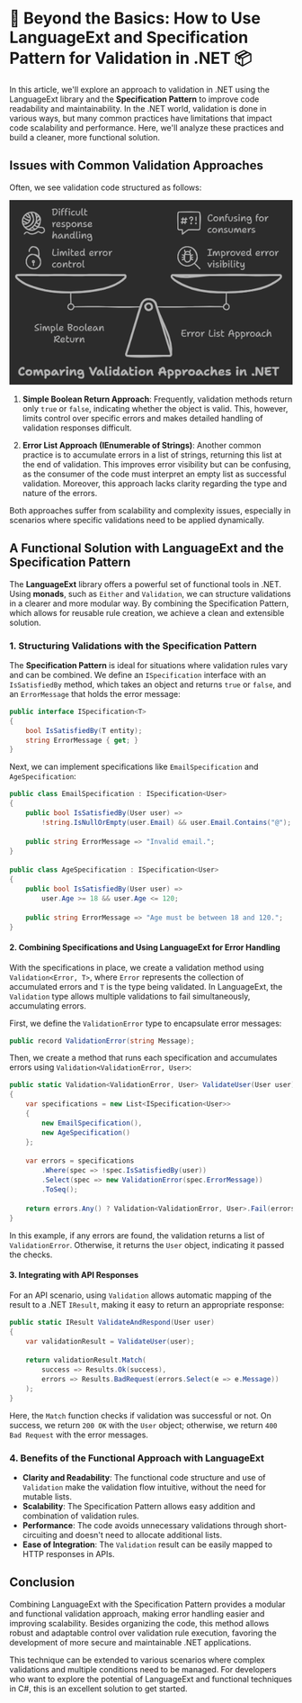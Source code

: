 # 📜 Beyond the Basics: How to Use LanguageExt and Specification Pattern for Validation in .NET 📦

In this article, we'll explore an approach to validation in .NET using the LanguageExt library and the **Specification Pattern** to improve code readability and maintainability. In the .NET world, validation is done in various ways, but many common practices have limitations that impact code scalability and performance. Here, we'll analyze these practices and build a cleaner, more functional solution.

## Issues with Common Validation Approaches

Often, we see validation code structured as follows:

<p align="center">
  <img src="assets/image1.png" alt="comparing validation approaches in .net">
</p>

1. **Simple Boolean Return Approach**: Frequently, validation methods return only `true` or `false`, indicating whether the object is valid. This, however, limits control over specific errors and makes detailed handling of validation responses difficult.
   
2. **Error List Approach (IEnumerable of Strings)**: Another common practice is to accumulate errors in a list of strings, returning this list at the end of validation. This improves error visibility but can be confusing, as the consumer of the code must interpret an empty list as successful validation. Moreover, this approach lacks clarity regarding the type and nature of the errors.

Both approaches suffer from scalability and complexity issues, especially in scenarios where specific validations need to be applied dynamically.

## A Functional Solution with LanguageExt and the Specification Pattern

The **LanguageExt** library offers a powerful set of functional tools in .NET. Using **monads**, such as `Either` and `Validation`, we can structure validations in a clearer and more modular way. By combining the Specification Pattern, which allows for reusable rule creation, we achieve a clean and extensible solution.

### 1. Structuring Validations with the Specification Pattern

The **Specification Pattern** is ideal for situations where validation rules vary and can be combined. We define an `ISpecification` interface with an `IsSatisfiedBy` method, which takes an object and returns `true` or `false`, and an `ErrorMessage` that holds the error message:

```csharp
public interface ISpecification<T>
{
    bool IsSatisfiedBy(T entity);
    string ErrorMessage { get; }
}
```

Next, we can implement specifications like `EmailSpecification` and `AgeSpecification`:

```csharp
public class EmailSpecification : ISpecification<User>
{
    public bool IsSatisfiedBy(User user) =>
        !string.IsNullOrEmpty(user.Email) && user.Email.Contains("@");

    public string ErrorMessage => "Invalid email.";
}

public class AgeSpecification : ISpecification<User>
{
    public bool IsSatisfiedBy(User user) =>
        user.Age >= 18 && user.Age <= 120;

    public string ErrorMessage => "Age must be between 18 and 120.";
}
```

#### 2. Combining Specifications and Using LanguageExt for Error Handling

With the specifications in place, we create a validation method using `Validation<Error, T>`, where `Error` represents the collection of accumulated errors and `T` is the type being validated. In LanguageExt, the `Validation` type allows multiple validations to fail simultaneously, accumulating errors.

First, we define the `ValidationError` type to encapsulate error messages:

```csharp
public record ValidationError(string Message);
```

Then, we create a method that runs each specification and accumulates errors using `Validation<ValidationError, User>`:

```csharp
public static Validation<ValidationError, User> ValidateUser(User user)
{
    var specifications = new List<ISpecification<User>>
    {
        new EmailSpecification(),
        new AgeSpecification()
    };

    var errors = specifications
        .Where(spec => !spec.IsSatisfiedBy(user))
        .Select(spec => new ValidationError(spec.ErrorMessage))
        .ToSeq();

    return errors.Any() ? Validation<ValidationError, User>.Fail(errors) : Validation<ValidationError, User>.Success(user);
}
```

In this example, if any errors are found, the validation returns a list of `ValidationError`. Otherwise, it returns the `User` object, indicating it passed the checks.

#### 3. Integrating with API Responses

For an API scenario, using `Validation` allows automatic mapping of the result to a .NET `IResult`, making it easy to return an appropriate response:

```csharp
public static IResult ValidateAndRespond(User user)
{
    var validationResult = ValidateUser(user);

    return validationResult.Match(
        success => Results.Ok(success),
        errors => Results.BadRequest(errors.Select(e => e.Message))
    );
}
```

Here, the `Match` function checks if validation was successful or not. On success, we return `200 OK` with the `User` object; otherwise, we return `400 Bad Request` with the error messages.

### 4. Benefits of the Functional Approach with LanguageExt

- **Clarity and Readability**: The functional code structure and use of `Validation` make the validation flow intuitive, without the need for mutable lists.
- **Scalability**: The Specification Pattern allows easy addition and combination of validation rules.
- **Performance**: The code avoids unnecessary validations through short-circuiting and doesn't need to allocate additional lists.
- **Ease of Integration**: The `Validation` result can be easily mapped to HTTP responses in APIs.

## Conclusion

Combining LanguageExt with the Specification Pattern provides a modular and functional validation approach, making error handling easier and improving scalability. Besides organizing the code, this method allows robust and adaptable control over validation rule execution, favoring the development of more secure and maintainable .NET applications.

This technique can be extended to various scenarios where complex validations and multiple conditions need to be managed. For developers who want to explore the potential of LanguageExt and functional techniques in C#, this is an excellent solution to get started.
